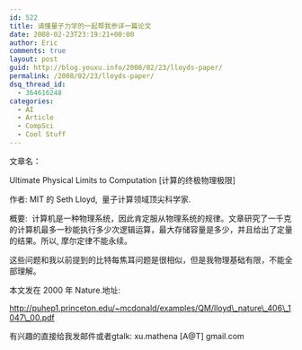```yaml
---
id: 522
title: 请懂量子力学的一起帮我参详一篇论文
date: 2008-02-23T23:19:21+00:00
author: Eric
comments: true
layout: post
guid: http://blog.youxu.info/2008/02/23/lloyds-paper/
permalink: /2008/02/23/lloyds-paper/
dsq_thread_id:
  - 364616248
categories:
  - AI
  - Article
  - CompSci
  - Cool Stuff
---
```

文章名：

Ultimate Physical Limits to Computation [计算的终极物理极限]

作者: MIT 的 Seth Lloyd,  量子计算领域顶尖科学家.

概要:  计算机是一种物理系统，因此肯定服从物理系统的规律。文章研究了一千克的计算机最多一秒能执行多少次逻辑运算，最大存储容量是多少，并且给出了定量的结果。所以, 摩尔定律不能永续。

这些问题和我以前提到的比特每焦耳问题是很相似，但是我物理基础有限，不能全部理解。
  
本文发在 2000 年 Nature.地址: 

http://puhep1.princeton.edu/~mcdonald/examples/QM/lloyd\_nature\_406\_1047\_00.pdf

有兴趣的直接给我发邮件或者gtalk: xu.mathena [A@T] gmail.com